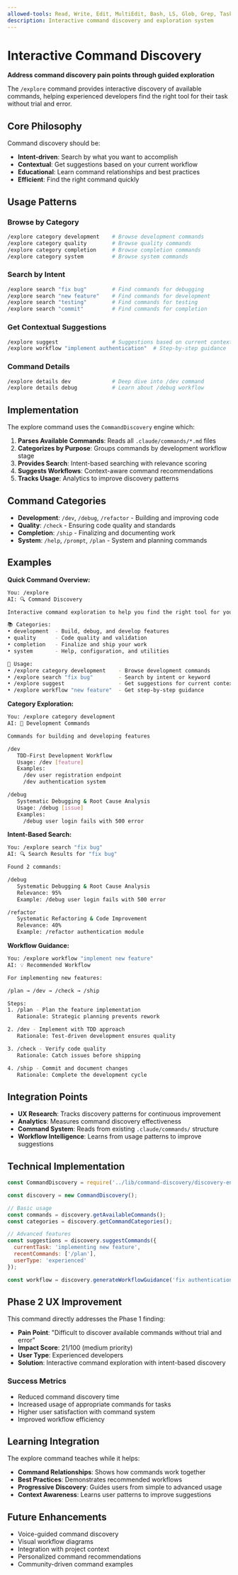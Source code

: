 ```yaml
---
allowed-tools: Read, Write, Edit, MultiEdit, Bash, LS, Glob, Grep, Task, TodoRead, TodoWrite
description: Interactive command discovery and exploration system
---
```


# Interactive Command Discovery

**Address command discovery pain points through guided exploration**

The `/explore` command provides interactive discovery of available commands, helping experienced developers find the right tool for their task without trial and error.

## Core Philosophy

Command discovery should be:
- **Intent-driven**: Search by what you want to accomplish
- **Contextual**: Get suggestions based on your current workflow
- **Educational**: Learn command relationships and best practices
- **Efficient**: Find the right command quickly

## Usage Patterns

### Browse by Category
```bash
/explore category development    # Browse development commands
/explore category quality        # Browse quality commands  
/explore category completion     # Browse completion commands
/explore category system         # Browse system commands
```

### Search by Intent
```bash
/explore search "fix bug"        # Find commands for debugging
/explore search "new feature"    # Find commands for development
/explore search "testing"        # Find commands for testing
/explore search "commit"         # Find commands for completion
```

### Get Contextual Suggestions
```bash
/explore suggest                 # Suggestions based on current context
/explore workflow "implement authentication"  # Step-by-step guidance
```

### Command Details
```bash
/explore details dev             # Deep dive into /dev command
/explore details debug           # Learn about /debug workflow
```

## Implementation

The explore command uses the `CommandDiscovery` engine which:

1. **Parses Available Commands**: Reads all `.claude/commands/*.md` files
2. **Categorizes by Purpose**: Groups commands by development workflow stage
3. **Provides Search**: Intent-based searching with relevance scoring
4. **Suggests Workflows**: Context-aware command recommendations
5. **Tracks Usage**: Analytics to improve discovery patterns

## Command Categories

- **Development**: `/dev`, `/debug`, `/refactor` - Building and improving code
- **Quality**: `/check` - Ensuring code quality and standards  
- **Completion**: `/ship` - Finalizing and documenting work
- **System**: `/help`, `/prompt`, `/plan` - System and planning commands

## Examples

**Quick Command Overview:**
```bash
You: /explore
AI: 🔍 Command Discovery

Interactive command exploration to help you find the right tool for your task.

📚 Categories:
• development  - Build, debug, and develop features  
• quality      - Code quality and validation
• completion   - Finalize and ship your work
• system       - Help, configuration, and utilities

🎯 Usage:
• /explore category development    - Browse development commands
• /explore search "fix bug"        - Search by intent or keyword  
• /explore suggest                 - Get suggestions for current context
• /explore workflow "new feature"  - Get step-by-step guidance
```

**Category Exploration:**
```bash
You: /explore category development
AI: 🔧 Development Commands

Commands for building and developing features

/dev
   TDD-First Development Workflow
   Usage: /dev [feature]
   Examples:
     /dev user registration endpoint
     /dev authentication system

/debug  
   Systematic Debugging & Root Cause Analysis
   Usage: /debug [issue]
   Examples:
     /debug user login fails with 500 error
```

**Intent-Based Search:**
```bash
You: /explore search "fix bug"
AI: 🔍 Search Results for "fix bug"

Found 2 commands:

/debug
   Systematic Debugging & Root Cause Analysis
   Relevance: 95%
   Example: /debug user login fails with 500 error

/refactor
   Systematic Refactoring & Code Improvement  
   Relevance: 40%
   Example: /refactor authentication module
```

**Workflow Guidance:**
```bash
You: /explore workflow "implement new feature"
AI: 💡 Recommended Workflow

For implementing new features:

/plan → /dev → /check → /ship

Steps:
1. /plan - Plan the feature implementation
   Rationale: Strategic planning prevents rework

2. /dev - Implement with TDD approach  
   Rationale: Test-driven development ensures quality

3. /check - Verify code quality
   Rationale: Catch issues before shipping

4. /ship - Commit and document changes
   Rationale: Complete the development cycle
```

## Integration Points

- **UX Research**: Tracks discovery patterns for continuous improvement
- **Analytics**: Measures command discovery effectiveness
- **Command System**: Reads from existing `.claude/commands/` structure
- **Workflow Intelligence**: Learns from usage patterns to improve suggestions

## Technical Implementation

```javascript
const CommandDiscovery = require('../lib/command-discovery/discovery-engine');

const discovery = new CommandDiscovery();

// Basic usage
const commands = discovery.getAvailableCommands();
const categories = discovery.getCommandCategories();

// Advanced features  
const suggestions = discovery.suggestCommands({
  currentTask: 'implementing new feature',
  recentCommands: ['/plan'],
  userType: 'experienced'
});

const workflow = discovery.generateWorkflowGuidance('fix authentication bug');
```

## Phase 2 UX Improvement

This command directly addresses the Phase 1 finding:
- **Pain Point**: "Difficult to discover available commands without trial and error"
- **Impact Score**: 21/100 (medium priority)  
- **User Type**: Experienced developers
- **Solution**: Interactive command exploration with intent-based discovery

### Success Metrics

- Reduced command discovery time
- Increased usage of appropriate commands for tasks
- Higher user satisfaction with command system
- Improved workflow efficiency

## Learning Integration

The explore command teaches while it helps:
- **Command Relationships**: Shows how commands work together
- **Best Practices**: Demonstrates recommended workflows
- **Progressive Discovery**: Guides users from simple to advanced usage
- **Context Awareness**: Learns user patterns to improve suggestions

## Future Enhancements

- Voice-guided command discovery
- Visual workflow diagrams  
- Integration with project context
- Personalized command recommendations
- Community-driven command examples
